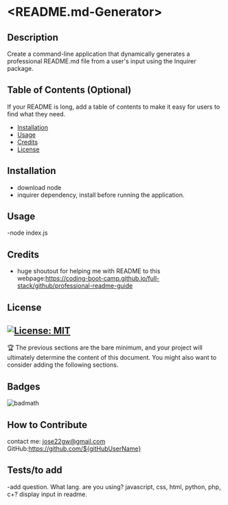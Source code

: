 # <README.md-Generator>
## Description
Create a command-line application that dynamically generates a professional README.md file from a user's input using the Inquirer package.
## Table of Contents (Optional)
If your README is long, add a table of contents to make it easy for users to find what they need.
- [Installation](#installation)
- [Usage](#usage)
- [Credits](#credits)
- [License](#license)
## Installation
- download node
- inquirer dependency, install before running the application.
## Usage
-node index.js
## Credits
- huge shoutout for helping me with README to this webpage:https://coding-boot-camp.github.io/full-stack/github/professional-readme-guide

## License
[![License: MIT](https://img.shields.io/badge/License-MIT-yellow.svg)](https://opensource.org/licenses/MIT)
---
🏆 The previous sections are the bare minimum, and your project will ultimately determine the content of this document. You might also want to consider adding the following sections.
## Badges
![badmath](https://img.shields.io/github/languages/top/nielsenjared/badmath)

## How to Contribute
contact me: jose22gw@gmail.com
GitHub:https://github.com/${gitHubUserName}
## Tests/to add
-add question. What lang. are you using? javascript, css, html, python, php, c+? display input in readme.